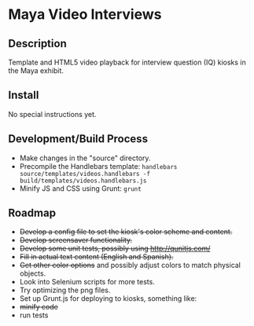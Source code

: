 # Maya Video Interviews 

## Description 
Template and HTML5 video playback for interview question (IQ) kiosks in the Maya exhibit.

## Install
No special instructions yet.

## Development/Build Process
- Make changes in the "source" directory.
- Precompile the Handlebars template: 
``` handlebars source/templates/videos.handlebars -f build/templates/videos.handlebars.js ```
- Minify JS and CSS using Grunt: 
``` grunt ```

## Roadmap
- ~~Develop a config file to set the kiosk's color scheme and content.~~
- ~~Develop screensaver functionality.~~
- ~~Develop some unit tests, possibly using http://qunitjs.com/~~
- ~~Fill in actual text content (English and Spanish).~~
- ~~Get other color options~~ and possibly adjust colors to match physical objects.
- Look into Selenium scripts for more tests.
- Try optimizing the png files.
- Set up Grunt.js for deploying to kiosks, something like:
 - ~~minify code~~
 - run tests
